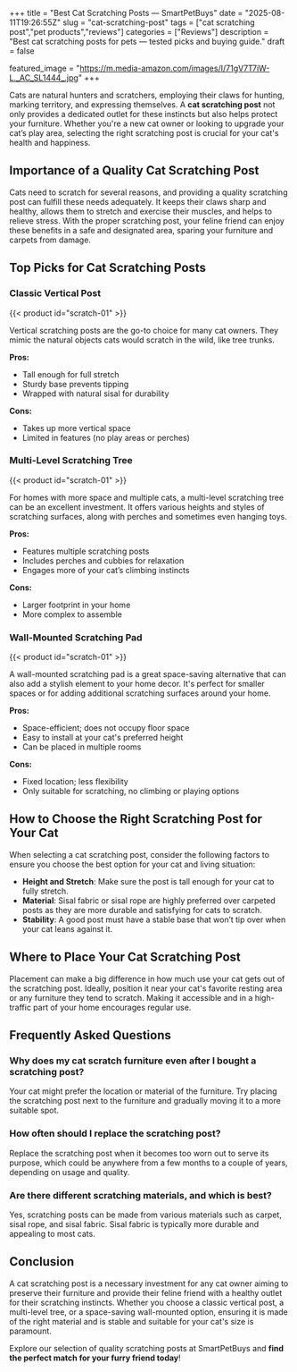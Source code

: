 +++
title = "Best Cat Scratching Posts — SmartPetBuys"
date = "2025-08-11T19:26:55Z"
slug = "cat-scratching-post"
tags = ["cat scratching post","pet products","reviews"]
categories = ["Reviews"]
description = "Best cat scratching posts for pets — tested picks and buying guide."
draft = false

featured_image = "https://m.media-amazon.com/images/I/71gV7T7iW-L._AC_SL1444_.jpg"
+++

Cats are natural hunters and scratchers, employing their claws for hunting, marking territory, and expressing themselves. A **cat scratching post** not only provides a dedicated outlet for these instincts but also helps protect your furniture. Whether you're a new cat owner or looking to upgrade your cat’s play area, selecting the right scratching post is crucial for your cat's health and happiness.

## Importance of a Quality Cat Scratching Post

Cats need to scratch for several reasons, and providing a quality scratching post can fulfill these needs adequately. It keeps their claws sharp and healthy, allows them to stretch and exercise their muscles, and helps to relieve stress. With the proper scratching post, your feline friend can enjoy these benefits in a safe and designated area, sparing your furniture and carpets from damage.

## Top Picks for Cat Scratching Posts

### Classic Vertical Post
{{< product id="scratch-01" >}}

Vertical scratching posts are the go-to choice for many cat owners. They mimic the natural objects cats would scratch in the wild, like tree trunks.

**Pros:**
- Tall enough for full stretch
- Sturdy base prevents tipping
- Wrapped with natural sisal for durability

**Cons:**
- Takes up more vertical space
- Limited in features (no play areas or perches)

### Multi-Level Scratching Tree
{{< product id="scratch-01" >}}

For homes with more space and multiple cats, a multi-level scratching tree can be an excellent investment. It offers various heights and styles of scratching surfaces, along with perches and sometimes even hanging toys.

**Pros:**
- Features multiple scratching posts
- Includes perches and cubbies for relaxation
- Engages more of your cat’s climbing instincts

**Cons:**
- Larger footprint in your home
- More complex to assemble

### Wall-Mounted Scratching Pad
{{< product id="scratch-01" >}}

A wall-mounted scratching pad is a great space-saving alternative that can also add a stylish element to your home decor. It's perfect for smaller spaces or for adding additional scratching surfaces around your home.

**Pros:**
- Space-efficient; does not occupy floor space
- Easy to install at your cat's preferred height
- Can be placed in multiple rooms

**Cons:**
- Fixed location; less flexibility
- Only suitable for scratching, no climbing or playing options

## How to Choose the Right Scratching Post for Your Cat

When selecting a cat scratching post, consider the following factors to ensure you choose the best option for your cat and living situation:
- **Height and Stretch**: Make sure the post is tall enough for your cat to fully stretch.
- **Material**: Sisal fabric or sisal rope are highly preferred over carpeted posts as they are more durable and satisfying for cats to scratch.
- **Stability**: A good post must have a stable base that won’t tip over when your cat leans against it.

## Where to Place Your Cat Scratching Post

Placement can make a big difference in how much use your cat gets out of the scratching post. Ideally, position it near your cat's favorite resting area or any furniture they tend to scratch. Making it accessible and in a high-traffic part of your home encourages regular use.

## Frequently Asked Questions

### Why does my cat scratch furniture even after I bought a scratching post?

Your cat might prefer the location or material of the furniture. Try placing the scratching post next to the furniture and gradually moving it to a more suitable spot.

### How often should I replace the scratching post?

Replace the scratching post when it becomes too worn out to serve its purpose, which could be anywhere from a few months to a couple of years, depending on usage and quality.

### Are there different scratching materials, and which is best?

Yes, scratching posts can be made from various materials such as carpet, sisal rope, and sisal fabric. Sisal fabric is typically more durable and appealing to most cats.

## Conclusion

A cat scratching post is a necessary investment for any cat owner aiming to preserve their furniture and provide their feline friend with a healthy outlet for their scratching instincts. Whether you choose a classic vertical post, a multi-level tree, or a space-saving wall-mounted option, ensuring it is made of the right material and is stable and suitable for your cat's size is paramount.

Explore our selection of quality scratching posts at SmartPetBuys and **find the perfect match for your furry friend today**!